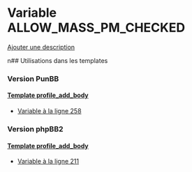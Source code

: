 # Variable ALLOW_MASS_PM_CHECKED
[Ajouter une description](https://fa-tvars.appspot.com/ALLOW_MASS_PM_CHECKED)

n## Utilisations dans les templates

### Version PunBB

#### [Template profile_add_body](punbb/profile_add_body.md)
* [Variable à la ligne 258](../punbb/profile_add_body.tpl#L258)

### Version phpBB2

#### [Template profile_add_body](subsilver/profile_add_body.md)
* [Variable à la ligne 211](../subsilver/profile_add_body.tpl#L211)